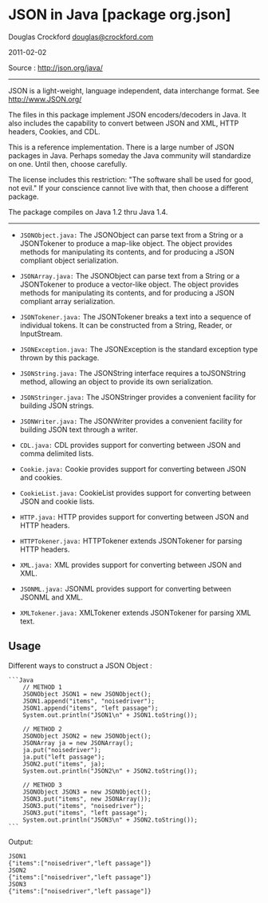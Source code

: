 JSON in Java [package org.json]
===============================

Douglas Crockford
douglas@crockford.com

2011-02-02

Source : http://json.org/java/

********************************

JSON is a light-weight, language independent, data interchange format.
See http://www.JSON.org/

The files in this package implement JSON encoders/decoders in Java.
It also includes the capability to convert between JSON and XML, HTTP
headers, Cookies, and CDL.

This is a reference implementation. There is a large number of JSON packages
in Java. Perhaps someday the Java community will standardize on one. Until
then, choose carefully.

The license includes this restriction: "The software shall be used for good,
not evil." If your conscience cannot live with that, then choose a different
package.

The package compiles on Java 1.2 thru Java 1.4.

********************************************************************************

* `JSONObject.java:` The JSONObject can parse text from a String or a JSONTokener
to produce a map-like object. The object provides methods for manipulating its
contents, and for producing a JSON compliant object serialization.

* `JSONArray.java:` The JSONObject can parse text from a String or a JSONTokener
to produce a vector-like object. The object provides methods for manipulating
its contents, and for producing a JSON compliant array serialization.

* `JSONTokener.java:` The JSONTokener breaks a text into a sequence of individual
tokens. It can be constructed from a String, Reader, or InputStream.

* `JSONException.java:` The JSONException is the standard exception type thrown
by this package.


* `JSONString.java:` The JSONString interface requires a toJSONString method,
allowing an object to provide its own serialization.

* `JSONStringer.java:` The JSONStringer provides a convenient facility for
building JSON strings.

* `JSONWriter.java:` The JSONWriter provides a convenient facility for building
JSON text through a writer.

* `CDL.java:` CDL provides support for converting between JSON and comma
delimited lists.

* `Cookie.java:` Cookie provides support for converting between JSON and cookies.

* `CookieList.java:` CookieList provides support for converting between JSON and
cookie lists.

* `HTTP.java:` HTTP provides support for converting between JSON and HTTP headers.

* `HTTPTokener.java:` HTTPTokener extends JSONTokener for parsing HTTP headers.

* `XML.java:` XML provides support for converting between JSON and XML.

* `JSONML.java:` JSONML provides support for converting between JSONML and XML.

* `XMLTokener.java:` XMLTokener extends JSONTokener for parsing XML text.

Usage
-----

Different ways to construct a JSON Object :

    ```Java
        // METHOD 1
        JSONObject JSON1 = new JSONObject();
        JSON1.append("items", "noisedriver");
        JSON1.append("items", "left passage");
        System.out.println("JSON1\n" + JSON1.toString());
        
        // METHOD 2
        JSONObject JSON2 = new JSONObject();
        JSONArray ja = new JSONArray();
        ja.put("noisedriver");
        ja.put("left passage");
        JSON2.put("items", ja);
        System.out.println("JSON2\n" + JSON2.toString());
        
        // METHOD 3
        JSONObject JSON3 = new JSONObject();
        JSON3.put("items", new JSONArray());
        JSON3.put("items", "noisedriver");
        JSON3.put("items", "left passage");
        System.out.println("JSON3\n" + JSON2.toString());
    ```

Output:

    JSON1
    {"items":["noisedriver","left passage"]}
    JSON2
    {"items":["noisedriver","left passage"]}
    JSON3
    {"items":["noisedriver","left passage"]}